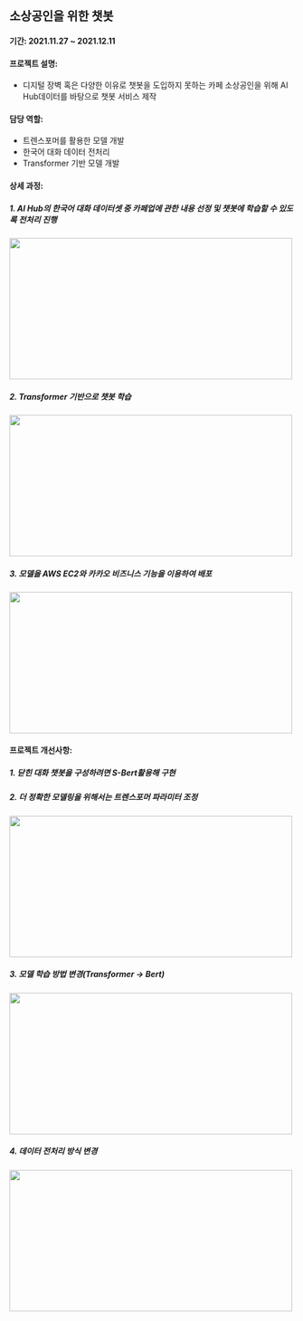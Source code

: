 ## 소상공인을 위한 챗봇
#### 기간: 2021.11.27 ~ 2021.12.11

#### 프로젝트 설명: 
- 디지털 장벽 혹은 다양한 이유로 챗봇을 도입하지 못하는 카페 소상공인을 위해 AI Hub데이터를 바탕으로 챗봇 서비스 제작

#### 담당 역할: 
- 트렌스포머를 활용한 모델 개발
- 한국어 대화 데이터 전처리
- Transformer 기반 모델 개발


#### 상세 과정: 
##### 1. AI Hub의 한국어 대화 데이터셋 중 카페업에 관한 내용 선정 및 챗봇에 학습할 수 있도록 전처리 진행
   <img src="https://user-images.githubusercontent.com/93495435/216887134-7ae2ad10-b544-4b10-b24f-c03230793e7d.png" width="500" height="250"/>

##### 2. Transformer 기반으로 챗봇 학습
   <img src="https://user-images.githubusercontent.com/93495435/216888519-f02c302a-7d64-4369-9204-d7198eedbe8a.png" width="500" height="250"/>

##### 3. 모델을 AWS EC2와 카카오 비즈니스 기능을 이용하여 배포
   <img src="https://user-images.githubusercontent.com/93495435/216887202-4cdf1a0e-921c-4d02-97cd-b91f592ee857.png" width="500" height="250"/>

#### 프로젝트 개선사항:
##### 1. 닫힌 대화 챗봇을 구성하려면 S-Bert활용해 구현

##### 2. 더 정확한 모델링을 위해서는 트렌스포머 파라미터 조정
   <img src="https://user-images.githubusercontent.com/93495435/216887276-ecd83f5a-1e7e-4197-970d-5099a7f59fe6.png" width="500" height="250"/>

##### 3. 모델 학습 방법 변경(Transformer → Bert)
   <img src="https://user-images.githubusercontent.com/93495435/216887286-6ebecabb-1232-40d6-ba35-fbb4563ac588.png" width="500" height="250"/>

##### 4. 데이터 전처리 방식 변경
  <img src="https://user-images.githubusercontent.com/93495435/216887293-9f6bd5be-e104-49f3-89b7-598cb2079877.png" width="500" height="250"/>
